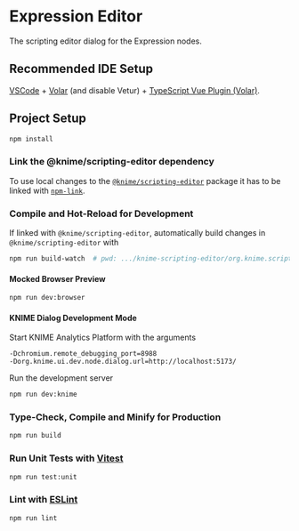 # Expression Editor

The scripting editor dialog for the Expression nodes.

## Recommended IDE Setup

[VSCode](https://code.visualstudio.com/) + [Volar](https://marketplace.visualstudio.com/items?itemName=Vue.volar) (and disable Vetur) + [TypeScript Vue Plugin (Volar)](https://marketplace.visualstudio.com/items?itemName=Vue.vscode-typescript-vue-plugin).

## Project Setup

```sh
npm install
```

### Link the @knime/scripting-editor dependency

To use local changes to the [`@knime/scripting-editor`](https://bitbucket.org/KNIME/knime-scripting-editor/src/master/org.knime.scripting.editor.js/) package it has to be linked with [`npm-link`](https://docs.npmjs.com/cli/v9/commands/npm-link).

### Compile and Hot-Reload for Development

If linked with `@knime/scripting-editor`, automatically build changes in `@knime/scripting-editor` with

```sh
npm run build-watch  # pwd: .../knime-scripting-editor/org.knime.scripting.editor.js/
```

#### Mocked Browser Preview

```sh
npm run dev:browser
```

#### KNIME Dialog Development Mode

Start KNIME Analytics Platform with the arguments

```
-Dchromium.remote_debugging_port=8988
-Dorg.knime.ui.dev.node.dialog.url=http://localhost:5173/
```

Run the development server

```sh
npm run dev:knime
```

### Type-Check, Compile and Minify for Production

```sh
npm run build
```

### Run Unit Tests with [Vitest](https://vitest.dev/)

```sh
npm run test:unit
```

### Lint with [ESLint](https://eslint.org/)

```sh
npm run lint
```
